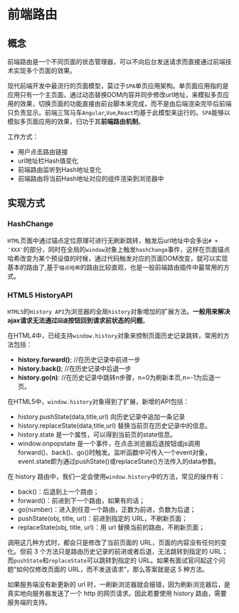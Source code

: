 # 前端路由

## 概念

前端路由是一个不同页面的状态管理器，可以不向后台发送请求而直接通过前端技术实现多个页面的效果。

现代前端开发中最流行的页面模型，莫过于`SPA`单页应用架构。单页面应用指的是应用只有一个主页面，通过动态替换DOM内容并同步修改url地址，来模拟多页应用的效果，切换页面的功能直接由前台脚本来完成，而不是由后端渲染完毕后前端只负责显示。前端三驾马车`Angular`,`Vue`,`React`均基于此模型来运行的。`SPA`能够以模拟多页面应用的效果，归功于其**前端路由机制**。



工作方式：

- 用户点击路由链接
- url地址栏Hash值变化
- 前端路由监听到Hash地址变化
- 前端路由将当前Hash地址对应的组件渲染到浏览器中

## 实现方式

### HashChange

`HTML`页面中通过锚点定位原理可进行无刷新跳转，触发后url地址中会多出`# + 'XXX'`的部分，同时在全局的`window`对象上触发`hashChange`事件，这样在页面锚点哈希改变为某个预设值的时候，通过代码触发对应的页面DOM改变，就可以实现基本的路由了,基于`锚点哈希`的路由比较直观，也是一般前端路由插件中最常用的方式。



### HTML5 HistoryAPI

`HTML5`的`History API`为浏览器的全局`history`对象增加的扩展方法。**一般用来解决ajax请求无法通过`回退`按钮回到请求前状态的问题**。

在HTML4中，已经支持`window.history`对象来控制页面历史记录跳转，常用的方法包括：

- **history.forward()**; //在历史记录中前进一步
- **history.back()**; //在历史记录中后退一步
- **history.go(n)**: //在历史记录中跳转n步骤，n=0为刷新本页,n=-1为后退一页。

在HTML5中，`window.history`对象得到了扩展，新增的API包括：

- history.pushState(data,title,url)  向历史记录中追加一条记录
- history.replaceState(data,title,url)  替换当前页在历史记录中的信息。
- history.state  是一个属性，可以得到当前页的state信息。
- window.onpopstate  是一个事件，在点击浏览器后退按钮或js调用forward()、back()、go()时触发。监听函数中可传入一个event对象，event.state即为通过pushState()或replaceState()方法传入的data参数。

在 history 路由中，我们一定会使用`window.history`中的方法，常见的操作有：

- back()：后退到上一个路由；
- forward()：前进到下一个路由，如果有的话；
- go(number)：进入到任意一个路由，正数为前进，负数为后退；
- pushState(obj, title, url)：前进到指定的 URL，不刷新页面；
- replaceState(obj, title, url)：用 url 替换当前的路由，不刷新页面；

调用这几种方式时，都会只是修改了当前页面的 URL，页面的内容没有任何的变化。但前 3 个方法只是路由历史记录的前进或者后退，无法跳转到指定的 URL；而`pushState`和`replaceState`可以跳转到指定的 URL。如果有面试官问起这个问题“如何仅修改页面的 URL，而不发送请求”，那么答案就是这 5 种方法。

如果服务端没有新更新的 url 时，一刷新浏览器就会报错，因为刷新浏览器后，是真实地向服务器发送了一个 http 的网页请求。因此若要使用 history 路由，需要服务端的支持。